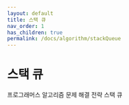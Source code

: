 ```yaml
---
layout: default
title: 스택 큐
nav_order: 1
has_children: true
permalink: /docs/algorithm/stackQueue
---
```



# 스택 큐

프로그래머스 알고리즘 문제 해결 전략
스택 큐

